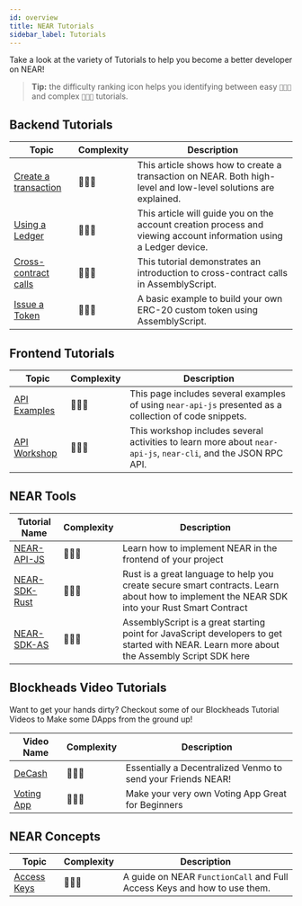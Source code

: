 ```yaml
---
id: overview
title: NEAR Tutorials
sidebar_label: Tutorials
---
```


Take a look at the variety of Tutorials to help you become a better developer on NEAR!

> **Tip:** the difficulty ranking icon helps you identifying between easy `🔵🔘🔘` and complex `🔵🔵🔵` tutorials.

## Backend Tutorials

| Topic                                                                  | Complexity | Description                                                                                                        |
| ---------------------------------------------------------------------- | ---------- | ------------------------------------------------------------------------------------------------------------------ |
| [Create a transaction](/docs/tutorials/create-transactions)            | 🔵🔘🔘     | This article shows how to create a transaction on NEAR. Both high-level and low-level solutions are explained.     |
| [Using a Ledger](/docs/tutorials/ledger)                               | 🔵🔘🔘     | This article will guide you on the account creation process and viewing account information using a Ledger device. |
| [Cross-contract calls](/docs/tutorials/contracts/cross-contract-calls) | 🔵🔵🔘     | This tutorial demonstrates an introduction to cross-contract calls in AssemblyScript.                              |
| [Issue a Token](/docs/tutorials/contracts/token)                       | 🔵🔵🔘     | A basic example to build your own ERC-20 custom token using AssemblyScript.                                        |

## Frontend Tutorials

| Topic                                                  | Complexity | Description                                                                                                   |
| ------------------------------------------------------ | ---------- | ------------------------------------------------------------------------------------------------------------- |
| [API Examples](/docs/tutorials/front-end/naj-examples) | 🔵🔘🔘     | This page includes several examples of using `near-api-js` presented as a collection of code snippets.        |
| [API Workshop](/docs/tutorials/front-end/naj-workshop) | 🔵🔘🔘     | This workshop includes several activities to learn more about `near-api-js`, `near-cli`, and the JSON RPC API. |

## NEAR Tools

| Tutorial Name                                                            | Complexity | Description                                                                                                                                 |
| ------------------------------------------------------------------------ | ---------- | ------------------------------------------------------------------------------------------------------------------------------------------- |
| [NEAR-API-JS](https://docs.near.org/docs/develop/front-end/near-api-js)  | 🔵🔘🔘     | Learn how to implement NEAR in the frontend of your project                                                                                 |
| [NEAR-SDK-Rust](https://docs.near.org/docs/develop/contracts/rust/intro) | 🔵🔵🔵     | Rust is a great language to help you create secure smart contracts. Learn about how to implement the NEAR SDK into your Rust Smart Contract |
| [NEAR-SDK-AS](https://docs.near.org/docs/develop/contracts/as/intro)     | 🔵🔵🔘     | AssemblyScript is a great starting point for JavaScript developers to get started with NEAR. Learn more about the Assembly Script SDK here  |

## Blockheads Video Tutorials

Want to get your hands dirty? Checkout some of our Blockheads Tutorial Videos to Make some DApps from the ground up!

| Video Name                                                     | Complexity | Description                                                  |
| -------------------------------------------------------------- | ---------- | ------------------------------------------------------------ |
| [DeCash](https://www.youtube.com/watch?v=u_vwi5PVg1c)          | 🔵🔵🔘     | Essentially a Decentralized Venmo to send your Friends NEAR! |
| [Voting App](https://www.youtube.com/watch?v=sm8w9tDnMZc&t=1s) | 🔵🔘🔘     | Make your very own Voting App Great for Beginners            |

## NEAR Concepts

| Topic                                     | Complexity | Description                                                              |
| ----------------------------------------- | ---------- | ------------------------------------------------------------------------ |
| [Access Keys](/docs/videos/accounts-keys) | 🔵🔵🔘     | A guide on NEAR `FunctionCall` and Full Access Keys and how to use them. |

